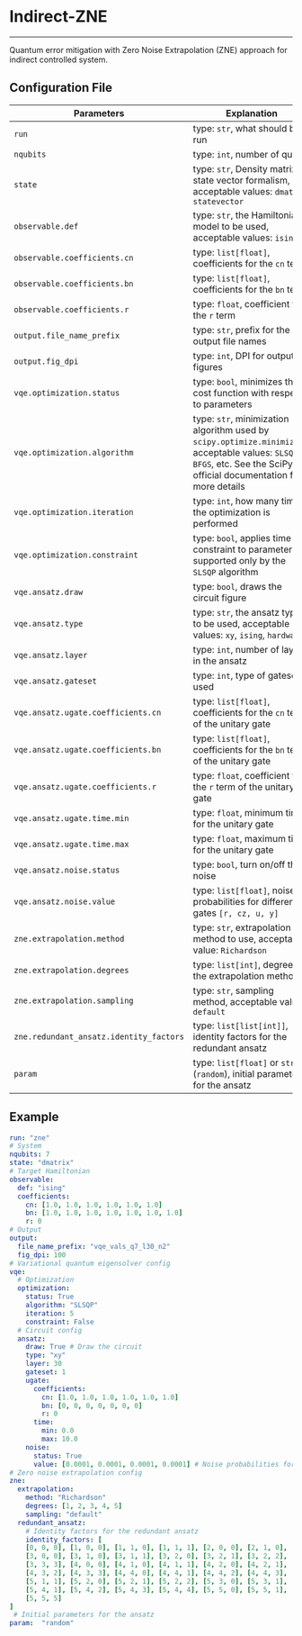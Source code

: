 # Indirect-ZNE
----

Quantum error mitigation with Zero Noise Extrapolation (ZNE) approach for indirect controlled system.

## Configuration File

| Parameters | Explanation |
|------------|--------------|
| `run` | type: `str`, what should be run |
| `nqubits` | type: `int`, number of qubits |
| `state` | type: `str`, Density matrix or state vector formalism, acceptable values: `dmatrix`, `statevector` |
| `observable.def` | type: `str`, the Hamiltonian model to be used, acceptable values: `ising` |
| `observable.coefficients.cn` | type: `list[float]`, coefficients for the `cn` term |
| `observable.coefficients.bn` | type: `list[float]`, coefficients for the `bn` term |
| `observable.coefficients.r` | type: `float`, coefficient for the `r` term |
| `output.file_name_prefix` | type: `str`, prefix for the output file names |
| `output.fig_dpi` | type: `int`, DPI for output figures |
| `vqe.optimization.status` | type: `bool`, minimizes the cost function with respect to parameters |
| `vqe.optimization.algorithm` | type: `str`, minimization algorithm used by `scipy.optimize.minimize()`, acceptable values: `SLSQP`, `BFGS`, etc. See the SciPy official documentation for more details |
| `vqe.optimization.iteration` | type: `int`, how many times the optimization is performed |
| `vqe.optimization.constraint` | type: `bool`, applies time constraint to parameters, supported only by the `SLSQP` algorithm |
| `vqe.ansatz.draw` | type: `bool`, draws the circuit figure |
| `vqe.ansatz.type` | type: `str`, the ansatz type to be used, acceptable values: `xy`, `ising`, `hardware` |
| `vqe.ansatz.layer` | type: `int`, number of layers in the ansatz |
| `vqe.ansatz.gateset` | type: `int`, type of gateset used |
| `vqe.ansatz.ugate.coefficients.cn` | type: `list[float]`, coefficients for the `cn` term of the unitary gate |
| `vqe.ansatz.ugate.coefficients.bn` | type: `list[float]`, coefficients for the `bn` term of the unitary gate |
| `vqe.ansatz.ugate.coefficients.r` | type: `float`, coefficient for the `r` term of the unitary gate |
| `vqe.ansatz.ugate.time.min` | type: `float`, minimum time for the unitary gate |
| `vqe.ansatz.ugate.time.max` | type: `float`, maximum time for the unitary gate |
| `vqe.ansatz.noise.status` | type: `bool`, turn on/off the noise |
| `vqe.ansatz.noise.value` | type: `list[float]`, noise probabilities for different gates `[r, cz, u, y]` |
| `zne.extrapolation.method` | type: `str`, extrapolation method to use, acceptable value: `Richardson` |
| `zne.extrapolation.degrees` | type: `list[int]`, degrees of the extrapolation method |
| `zne.extrapolation.sampling` | type: `str`, sampling method, acceptable value: `default` |
| `zne.redundant_ansatz.identity_factors` | type: `list[list[int]]`, identity factors for the redundant ansatz |
| `param` | type: `list[float]` or `str` (`random`), initial parameters for the ansatz |

## Example

```yaml
run: "zne"
# System
nqubits: 7
state: "dmatrix"
# Target Hamiltonian
observable:
  def: "ising"
  coefficients:
    cn: [1.0, 1.0, 1.0, 1.0, 1.0, 1.0]
    bn: [1.0, 1.0, 1.0, 1.0, 1.0, 1.0, 1.0]
    r: 0
# Output
output:
  file_name_prefix: "vqe_vals_q7_l30_n2"
  fig_dpi: 100
# Variational quantum eigensolver config
vqe:
  # Optimization
  optimization:
    status: True
    algorithm: "SLSQP"
    iteration: 5
    constraint: False
  # Circuit config
  ansatz:
    draw: True # Draw the circuit
    type: "xy"
    layer: 30
    gateset: 1
    ugate: 
      coefficients:
        cn: [1.0, 1.0, 1.0, 1.0, 1.0, 1.0]
        bn: [0, 0, 0, 0, 0, 0, 0]
        r: 0
      time:
        min: 0.0
        max: 10.0
    noise:
      status: True
      value: [0.0001, 0.0001, 0.0001, 0.0001] # Noise probabilities for [r, cz, u, y] gates.
# Zero noise extrapolation config
zne:
  extrapolation:
    method: "Richardson"
    degrees: [1, 2, 3, 4, 5]
    sampling: "default"
  redundant_ansatz:
    # Identity factors for the redundant ansatz
    identity_factors: [
    [0, 0, 0], [1, 0, 0], [1, 1, 0], [1, 1, 1], [2, 0, 0], [2, 1, 0], [2, 1, 1], [2, 2, 0], [2, 2, 1], [2, 2, 2], 
    [3, 0, 0], [3, 1, 0], [3, 1, 1], [3, 2, 0], [3, 2, 1], [3, 2, 2], [3, 3, 0], [3, 3, 1], [3, 3, 2], 
    [3, 3, 3], [4, 0, 0], [4, 1, 0], [4, 1, 1], [4, 2, 0], [4, 2, 1], [4, 2, 2], [4, 3, 0], [4, 3, 1], 
    [4, 3, 2], [4, 3, 3], [4, 4, 0], [4, 4, 1], [4, 4, 2], [4, 4, 3], [4, 4, 4], [5, 0, 0], [5, 1, 0], 
    [5, 1, 1], [5, 2, 0], [5, 2, 1], [5, 2, 2], [5, 3, 0], [5, 3, 1], [5, 3, 2], [5, 3, 3], [5, 4, 0], 
    [5, 4, 1], [5, 4, 2], [5, 4, 3], [5, 4, 4], [5, 5, 0], [5, 5, 1], [5, 5, 2], [5, 5, 3], [5, 5, 4], 
    [5, 5, 5]
]
 # Initial parameters for the ansatz
param:  "random"